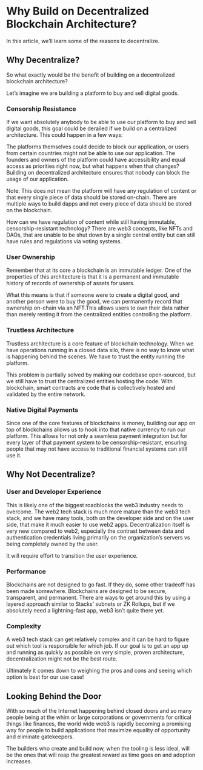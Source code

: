 # Why Build on Decentralized Blockchain Architecture?
In this article, we’ll learn some of the reasons to decentralize.

## Why Decentralize?
So what exactly would be the benefit of building on a decentralized blockchain architecture?

Let’s imagine we are building a platform to buy and sell digital goods.

### Censorship Resistance
If we want absolutely anybody to be able to use our platform to buy and sell digital goods, this goal could be derailed if we build on a centralized architecture.
This could happen in a few ways:

The platforms themselves could decide to block our application, or users from certain countries might not be able to use our application.
The founders and owners of the platform could have accessibility and equal access as priorities right now, but what happens when that changes?
Building on decentralized architecture ensures that nobody can block the usage of our application.

Note: This does not mean the platform will have any regulation of content or that every single piece of data should be stored on-chain.
There are multiple ways to build dapps and not every piece of data should be stored on the blockchain.

How can we have regulation of content while still having immutable, censorship-resistant technology? There are web3 concepts, like NFTs and DAOs,
that are unable to be shut down by a single central entity but can still have rules and regulations via voting systems.

### User Ownership
Remember that at its core a blockchain is an immutable ledger. One of the properties of this architecture is that it is a permanent and immutable
history of records of ownership of assets for users.

What this means is that if someone were to create a digital good, and another person were to buy the good, we can permanently record that
ownership on-chain via an NFT.This allows users to own their data rather than merely renting it from the centralized entities controlling the platform.

### Trustless Architecture
Trustless architecture is a core feature of blockchain technology. When we have operations running in a closed data silo, there is no way to know what is
happening behind the scenes. We have to trust the entity running the platform.

This problem is partially solved by making our codebase open-sourced, but we still have to trust the centralized entities hosting the code. With blockchain,
smart contracts are code that is collectively hosted and validated by the entire network.

### Native Digital Payments
Since one of the core features of blockchains is money, building our app on top of blockchains allows us to hook into that native currency to run our platform.
This allows for not only a seamless payment integration but for every layer of that payment system to be censorship-resistant,
ensuring people that may not have access to traditional financial systems can still use it.

## Why Not Decentralize?

### User and Developer Experience
This is likely one of the biggest roadblocks the web3 industry needs to overcome. The web2 tech stack is much more mature than the web3 tech stack,
and we have many tools, both on the developer side and on the user side, that make it much easier to use web2 apps. Decentralization itself is very new compared to
web2, especially the contrast between data and authentication credentials living primarily on the organization’s servers vs being completely owned by the user.

It will require effort to transition the user experience.

### Performance
Blockchains are not designed to go fast. If they do, some other tradeoff has been made somewhere. Blockchains are designed to be secure, transparent, and permanent.
There are ways to get around this by using a layered approach similar to Stacks’ subnets or ZK Rollups, but if we absolutely need a lightning-fast app,
web3 isn’t quite there yet.

### Complexity
A web3 tech stack can get relatively complex and it can be hard to figure out which tool is responsible for which job.
If our goal is to get an app up and running as quickly as possible on very simple, proven architecture, decentralization might not be the best route.

Ultimately it comes down to weighing the pros and cons and seeing which option is best for our use case!

## Looking Behind the Door
With so much of the Internet happening behind closed doors and so many people being at the whim or large corporations or governments for critical things like finances,
the world wide web3 is rapidly becoming a promising way for people to build applications that maximize equality of opportunity and eliminate gatekeepers.

The builders who create and build now, when the tooling is less ideal, will be the ones that will reap the greatest reward as time goes on and adoption increases.

